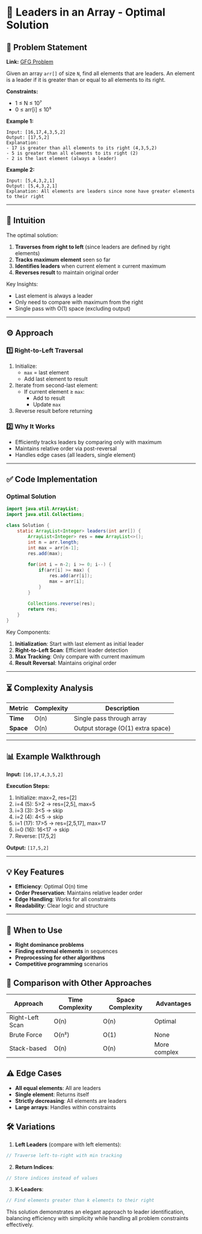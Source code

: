# 🚀 Leaders in an Array - Optimal Solution

## 📜 Problem Statement
**Link:** [GFG Problem](https://www.geeksforgeeks.org/problems/leaders-in-an-array-1587115620/1)

Given an array `arr[]` of size `N`, find all elements that are leaders. An element is a leader if it is greater than or equal to all elements to its right.

**Constraints:**
- 1 ≤ N ≤ 10⁷
- 0 ≤ arr[i] ≤ 10⁵

**Example 1:**
```text
Input: [16,17,4,3,5,2]
Output: [17,5,2]
Explanation: 
- 17 is greater than all elements to its right (4,3,5,2)
- 5 is greater than all elements to its right (2)
- 2 is the last element (always a leader)
```

**Example 2:**
```text
Input: [5,4,3,2,1]
Output: [5,4,3,2,1]
Explanation: All elements are leaders since none have greater elements to their right
```

---

## 🧠 Intuition
The optimal solution:
1. **Traverses from right to left** (since leaders are defined by right elements)
2. **Tracks maximum element** seen so far
3. **Identifies leaders** when current element ≥ current maximum
4. **Reverses result** to maintain original order

Key Insights:
- Last element is always a leader
- Only need to compare with maximum from the right
- Single pass with O(1) space (excluding output)

---

## ⚙️ Approach
### **1️⃣ Right-to-Left Traversal**
1. Initialize:
   - `max` = last element
   - Add last element to result
2. Iterate from second-last element:
   - If current element ≥ `max`:
     - Add to result
     - Update `max`
3. Reverse result before returning

### **2️⃣ Why It Works**
- Efficiently tracks leaders by comparing only with maximum
- Maintains relative order via post-reversal
- Handles edge cases (all leaders, single element)

---

## ✅ Code Implementation

### Optimal Solution
```java
import java.util.ArrayList;
import java.util.Collections;

class Solution {
    static ArrayList<Integer> leaders(int arr[]) {
        ArrayList<Integer> res = new ArrayList<>();
        int n = arr.length;
        int max = arr[n-1];
        res.add(max);
        
        for(int i = n-2; i >= 0; i--) {
            if(arr[i] >= max) {
                res.add(arr[i]);
                max = arr[i];
            }
        }
        
        Collections.reverse(res);
        return res;
    }
}
```

Key Components:
1. **Initialization**: Start with last element as initial leader
2. **Right-to-Left Scan**: Efficient leader detection
3. **Max Tracking**: Only compare with current maximum
4. **Result Reversal**: Maintains original order

---

## ⏳ Complexity Analysis
| Metric          | Complexity | Description |
|-----------------|------------|-------------|
| **Time**        | O(n)       | Single pass through array |
| **Space**       | O(n)       | Output storage (O(1) extra space) |

---

## 📊 Example Walkthrough

**Input:** `[16,17,4,3,5,2]`

**Execution Steps:**
1. Initialize: max=2, res=[2]
2. i=4 (5): 5>2 → res=[2,5], max=5
3. i=3 (3): 3<5 → skip
4. i=2 (4): 4<5 → skip
5. i=1 (17): 17>5 → res=[2,5,17], max=17
6. i=0 (16): 16<17 → skip
7. Reverse: [17,5,2]

**Output:** `[17,5,2]`

---

## 💡 Key Features
- **Efficiency**: Optimal O(n) time
- **Order Preservation**: Maintains relative leader order
- **Edge Handling**: Works for all constraints
- **Readability**: Clear logic and structure

---

## 🚀 When to Use
- **Right dominance problems**
- **Finding extremal elements** in sequences
- **Preprocessing for other algorithms**
- **Competitive programming** scenarios

## 🔄 Comparison with Other Approaches
| Approach         | Time Complexity | Space Complexity | Advantages |
|-----------------|-----------------|------------------|------------|
| Right-Left Scan | O(n)            | O(n)             | Optimal    |
| Brute Force     | O(n²)           | O(1)             | None       |
| Stack-based     | O(n)            | O(n)             | More complex |

## ⚠️ Edge Cases
- **All equal elements**: All are leaders
- **Single element**: Returns itself
- **Strictly decreasing**: All elements are leaders
- **Large arrays**: Handles within constraints

## 🛠 Variations
1. **Left Leaders** (compare with left elements):
```java
// Traverse left-to-right with min tracking
```

2. **Return Indices**:
```java
// Store indices instead of values
```

3. **K-Leaders**:
```java
// Find elements greater than k elements to their right
```

This solution demonstrates an elegant approach to leader identification, balancing efficiency with simplicity while handling all problem constraints effectively.